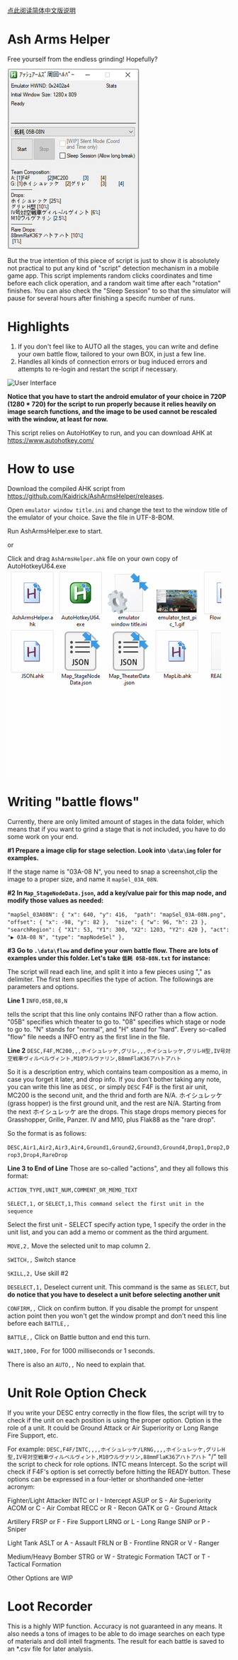 [点此阅读简体中文版说明](README_CN.md)

# Ash Arms Helper
Free yourself from the endless grinding! Hopefully?

![User Interface](docs/helper_view.png)

But the true intention of this piece of script is just to show it is absolutely not practical to put any kind of "script" detection mechanism in a mobile game app.
This script implements random clicks coordinates and time before each click operation, and a random wait time after each "rotation" finishes. You can also check the "Sleep Session" to so that the simulator will pause for several hours after finishing a specifc number of runs.


# Highlights
1. If you don't feel like to AUTO all the stages, you can write and define your own battle flow, tailored to your own BOX, in just a few line.
2. Handles all kinds of connection errors or bug induced errors and attempts to re-login and restart the script if necessary.

![User Interface](docs/emulator_test_pic_1.gif)

**Notice that you have to start the android emulator of your choice in 720P (1280 * 720) for the script to run properly because it relies heavily on image search functions, and the image to be used cannot be rescaled with the window, at least for now.**

This script relies on AutoHotKey to run, and you can download AHK at https://www.autohotkey.com/


# How to use
Download the compiled AHK script from https://github.com/Kaidrick/AshArmsHelper/releases.

Open `emulator window title.ini` and change the text to the window title of the emulator of your choice. Save the file in UTF-8-BOM.

Run AshArmsHelper.exe to start.

or

Click and drag `AshArmsHelper.ahk` file on your own copy of AutoHotkeyU64.exe
![Open AHK](docs/emulator_test_pic_2.gif)


# Writing "battle flows"

Currently, there are only limited amount of stages in the data folder, which means that if you want to grind a stage that is not included, you have to do some work on your end.


**#1 Prepare a image clip for stage selection. Look into `\data\img` foler for examples.**

If the stage name is "03A-08 N", you need to snap a screenshot,clip the image to a proper size, and name it `mapSel_03A_08N`.

**#2 In `Map_StageNodeData.json`, add a key/value pair for this map node, and modify those values as needed:**

`
"mapSel_03A08N": {
		"x": 640, "y": 416, 
		"path": "mapSel_03A-08N.png", 
		"offset": {
			"x": -98, "y": 82
		}, 
		"size": {
			"w": 96, "h": 23
		}, 
		"searchRegion": {
			"X1": 53,
			"Y1": 300,
			"X2": 1203,
			"Y2": 420
		},
		"act": "▶ 03A-08 N",
		"type": "mapNodeSel"
	},
`

**#3 Go to `.\data\flow` and define your own battle flow. There are lots of examples under this folder. Let's take `低耗 05B-08N.txt` for instance:**

The script will read each line, and split it into a few pieces using "," as delimiter.
The first item specifies the type of action. The followings are parameters and options.

**Line 1**
`INFO,05B,08,N` 

tells the script that this line only contains INFO rather than a flow action. "05B" specifies which theater to go to. "08" specifies which stage or node to go to. "N" stands for "normal", and "H" stand for "hard".
Every so-called "flow" file needs a INFO entry as the first line in the file.

**Line 2** 
`DESC,F4F,MC200,,,ホイシュレッケ,グリレ,,,ホイシュレッケ,グリレH型,IV号対空戦車ヴィルベルヴィント,M10ウルヴァリン,88mmFlaK36アハトアハト`

So it is a description entry, which contains team composition as a memo, in case you forget it later, and drop info.
If you don't bother taking any note, you can write this line as `DESC,` or simply `DESC`
F4F is the first air unit, MC200 is the second unit, and the thrid and forth are N/A.
ホイシュレッケ(grass hopper) is the first ground unit, and the rest are N/A.
Starting from the next ホイシュレッケ are the drops. This stage drops memory pieces for Grasshopper, Grille, Panzer. IV and M10, plus Flak88 as the "rare drop".

So the format is as follows:

`DESC,Air1,Air2,Air3,Air4,Ground1,Ground2,Ground3,Ground4,Drop1,Drop2,Drop3,Drop4,RareDrop`

**Line 3 to End of Line**
Those are so-called "actions", and they all follows this format:

`ACTION_TYPE,UNIT_NUM,COMMENT_OR_MEMO_TEXT`

`SELECT,1,` or `SELECT,1,This command select the first unit in the sequence`

Select the first unit - SELECT specify action type, 1 specify the order in the unit list, and you can add a memo or comment as the third argument.


`MOVE,2,`
Move the selected unit to map column 2.


`SWITCH,,`
Switch stance


`SKILL,2,`
Use skill #2


`DESELECT,1,`
Deselect current unit. This command is the same as `SELECT`, but **do notice that you have to deselect a unit before selecting another unit**


`CONFIRM,,` 
Click on confirm button. If you disable the prompt for unspent action point then you won't get the window prompt and don't need this line before each `BATTLE,,`


`BATTLE,,`
Click on Battle button and end this turn.


`WAIT,1000,`
For for 1000 milliseconds or 1 seconds.


There is also an `AUTO,,`
No need to explain that.


# Unit Role Option Check
If you write your DESC entry correctly in the flow files, the script will try to check if the unit on each position is using the proper option.
Option is the role of a unit. It could be Ground Attack or Air Superiority or Long Range Fire Support, etc.

For example:
`DESC,F4F/INTC,,,,ホイシュレッケ/LRNG,,,,ホイシュレッケ,グリレH型,IV号対空戦車ヴィルベルヴィント,M10ウルヴァリン,88mmFlaK36アハトアハト`
"/" tell the script to check for role options. INTC means Intercept. So the script will check if F4F's option is set correctly before hitting the READY button.
These options can be expressed in a four-letter or shorthanded one-letter acronym:

Fighter/Light Attacker
INTC or I - Intercept
ASUP or S - Air Superiority
ACOM or C - Air Combat
RECC or R - Recon
GATK or G - Ground Attack

Artillery
FRSP or F - Fire Support
LRNG or L - Long Range
SNIP or P - Sniper

Light Tank
ASLT or A - Assault
FRLN or B - Frontline
RNGR or V - Ranger

Medium/Heavy Bomber
STRG or W - Strategic Formation
TACT or T - Tactical Formation

Other Options are WIP


# Loot Recorder
This is a highly WIP function. Accuracy is not guaranteed in any means. It also needs a tons of images to be able to do image searches on each type of materials and doll intell fragments.
The result for each battle is saved to an \*.csv file for later analysis.
